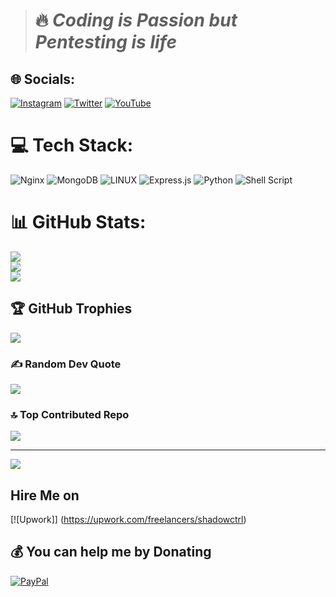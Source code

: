 > # 🔥 ***Coding is Passion but Pentesting is life***


## 🌐 Socials:
[![Instagram](https://img.shields.io/badge/Instagram-%23E4405F.svg?logo=Instagram&logoColor=white)](https://instagram.com/_.shadowctrl._) [![Twitter](https://img.shields.io/badge/Twitter-%231DA1F2.svg?logo=Twitter&logoColor=white)](https://twitter.com/_shadowctrl_) [![YouTube](https://img.shields.io/badge/YouTube-%23FF0000.svg?logo=YouTube&logoColor=white)](https://youtube.com/@UC0HkfAXfHKg_sBOkNNeFGrw) 

# 💻 Tech Stack:
![Nginx](https://img.shields.io/badge/nginx-%23009639.svg?style=flat&logo=nginx&logoColor=white) ![MongoDB](https://img.shields.io/badge/MongoDB-%234ea94b.svg?style=flat&logo=mongodb&logoColor=white) ![LINUX](https://img.shields.io/badge/Linux-FCC624?style=flat&logo=linux&logoColor=black) ![Express.js](https://img.shields.io/badge/express.js-%23404d59.svg?style=flat&logo=express&logoColor=%2361DAFB) ![Python](https://img.shields.io/badge/python-3670A0?style=flat&logo=python&logoColor=ffdd54) ![Shell Script](https://img.shields.io/badge/shell_script-%23121011.svg?style=flat&logo=gnu-bash&logoColor=white)
# 📊 GitHub Stats:
![](https://github-readme-stats.vercel.app/api?username=shadowctrl&theme=react&hide_border=true&include_all_commits=false&count_private=false)<br/>
![](https://github-readme-streak-stats.herokuapp.com/?user=shadowctrl&theme=react&hide_border=true)<br/>
![](https://github-readme-stats.vercel.app/api/top-langs/?username=shadowctrl&theme=react&hide_border=true&include_all_commits=false&count_private=false&layout=compact)

## 🏆 GitHub Trophies
![](https://github-profile-trophy.vercel.app/?username=shadowctrl&theme=discord&no-frame=true&no-bg=false&margin-w=4)

### ✍️ Random Dev Quote
![](https://quotes-github-readme.vercel.app/api?type=vetical&theme=dark)

### 🔝 Top Contributed Repo
![](https://github-contributor-stats.vercel.app/api?username=shadowctrl&limit=5&theme=dark&combine_all_yearly_contributions=true)

---
[![](https://visitcount.itsvg.in/api?id=shadowctrl&icon=6&color=12)](https://visitcount.itsvg.in)

## Hire Me on
[![Upwork]] (https://upwork.com/freelancers/shadowctrl)

  ## 💰 You can help me by Donating
  [![PayPal](https://img.shields.io/badge/PayPal-00457C?style=for-the-badge&logo=paypal&logoColor=white)](https://paypal.me/shadowctrl) 

  
<!-- Proudly created with GPRM ( https://gprm.itsvg.in ) -->
